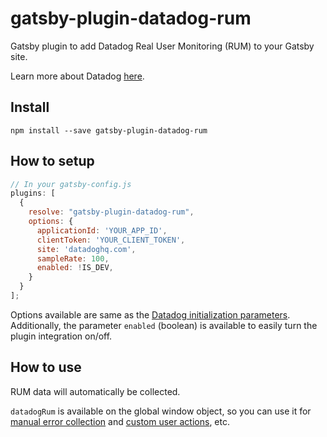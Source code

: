 # gatsby-plugin-datadog-rum

Gatsby plugin to add Datadog Real User Monitoring (RUM) to your Gatsby site.

Learn more about Datadog [here](https://www.datadoghq.com/).

## Install

`npm install --save gatsby-plugin-datadog-rum`

## How to setup

```javascript
// In your gatsby-config.js
plugins: [
  {
    resolve: "gatsby-plugin-datadog-rum",
    options: {
      applicationId: 'YOUR_APP_ID',
      clientToken: 'YOUR_CLIENT_TOKEN',
      site: 'datadoghq.com',
      sampleRate: 100,
      enabled: !IS_DEV,
    }
  }
];
```

Options available are same as the [Datadog initialization parameters](https://docs.datadoghq.com/real_user_monitoring/browser/#configuration). Additionally, the parameter `enabled` (boolean) is available to easily turn the plugin integration on/off.

## How to use

RUM data will automatically be collected.

`datadogRum` is available on the global window object, so you can use it for [manual error collection](https://docs.datadoghq.com/real_user_monitoring/browser/collecting_browser_errors/?tab=npm#collect-errors-manually) and [custom user actions](https://docs.datadoghq.com/real_user_monitoring/browser/tracking_user_actions/?tab=npm#custom-user-actions), etc.

